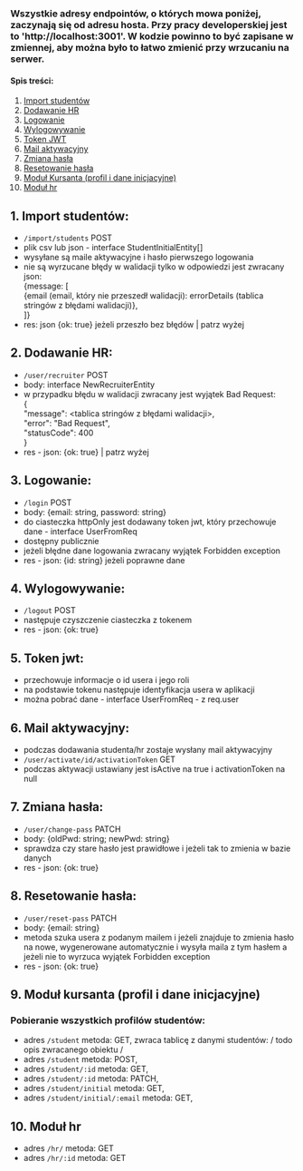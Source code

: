 ### Wszystkie adresy endpointów, o których mowa poniżej, zaczynają się od adresu hosta. Przy pracy developerskiej jest to 'http://localhost:3001'. W kodzie powinno to być zapisane w zmiennej, aby można było to łatwo zmienić przy wrzucaniu na serwer.

#### Spis treści:

1. [Import studentów](#1-import-studentów)
2. [Dodawanie HR](#2-dodawanie-hr)
3. [Logowanie](#3-logowanie)
4. [Wylogowywanie](#4-wylogowywanie)
5. [Token JWT](#5-token-jwt)
6. [Mail aktywacyjny](#6-mail-aktywacyjny)
7. [Zmiana hasła](#7-zmiana-hasła)
8. [Resetowanie hasła](#8-resetowanie-hasła)
9. [Moduł Kursanta (profil i dane inicjacyjne)](#9-moduł-kursanta-profil-i-dane-inicjacyjne)
10. [Moduł hr](#10-moduł-hr)

## 1. Import studentów:

- `/import/students` POST
- plik csv lub json - interface StudentInitialEntity[]
- wysyłane są maile aktywacyjne i hasło pierwszego logowania
- nie są wyrzucane błędy w walidacji tylko w odpowiedzi jest zwracany json:
  <br/> {message: [<br/>
  {email (email, który nie przeszedł walidacji): errorDetails (tablica stringów z błędami walidacji)},<br/>
  ]}
- res: json {ok: true} jeżeli przeszło bez błędów | patrz wyżej

## 2. Dodawanie HR:

- `/user/recruiter` POST
- body: interface NewRecruiterEntity
- w przypadku błędu w walidacji zwracany jest wyjątek Bad Request:<br/>
  {<br/>
  "message": <tablica stringów z błędami walidacji>,<br/>
  "error": "Bad Request",<br/>
  "statusCode": 400<br/>
  }<br/>
- res - json: {ok: true} | patrz wyżej

## 3. Logowanie:

- `/login` POST
- body: {email: string, password: string}
- do ciasteczka httpOnly jest dodawany token jwt, który przechowuje dane - interface UserFromReq
- dostępny publicznie
- jeżeli błędne dane logowania zwracany wyjątek Forbidden exception
- res - json: {id: string} jeżeli poprawne dane

## 4. Wylogowywanie:

- `/logout` POST
- następuje czyszczenie ciasteczka z tokenem
- res - json: {ok: true}

## 5. Token jwt:

- przechowuje informacje o id usera i jego roli
- na podstawie tokenu następuje identyfikacja usera w aplikacji
- można pobrać dane - interface UserFromReq - z req.user

## 6. Mail aktywacyjny:

- podczas dodawania studenta/hr zostaje wysłany mail aktywacyjny
- `/user/activate/id/activationToken` GET
- podczas aktywacji ustawiany jest isActive na true i activationToken na null

## 7. Zmiana hasła:

- `/user/change-pass` PATCH
- body: {oldPwd: string; newPwd: string}
- sprawdza czy stare hasło jest prawidłowe i jeżeli tak to zmienia w bazie danych
- res - json: {ok: true}

## 8. Resetowanie hasła:

- `/user/reset-pass` PATCH
- body: {email: string}
- metoda szuka usera z podanym mailem i jeżeli znajduje to zmienia hasło na nowe, wygenerowane automatycznie i wysyła maila z tym hasłem a jeżeli nie to wyrzuca wyjątek Forbidden exception
- res - json: {ok: true}

## 9. Moduł kursanta (profil i dane inicjacyjne)

### Pobieranie wszystkich profilów studentów:

- adres `/student` metoda: GET, zwraca tablicę z danymi studentów: / todo opis zwracanego obiektu /
- adres `/student` metoda: POST,
- adres `/student/:id` metoda: GET,
- adres `/student/:id` metoda: PATCH,
- adres `/student/initial` metoda: GET,
- adres `/student/initial/:email` metoda: GET,

## 10. Moduł hr

- adres `/hr/` metoda: GET
- adres `/hr/:id` metoda: GET
